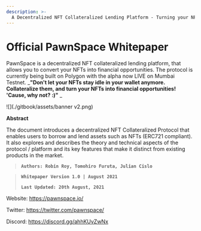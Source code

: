 ```yaml
---
description: >-
  A Decentralized NFT Collateralized Lending Platform - Turning your NFTs into Financial Opportunities
---
```


# Official PawnSpace Whitepaper

PawnSpace is a decentralized NFT collateralized lending platform, that allows you to convert your NFTs into financial opportunities. The protocol is currently being built on Polygon with the alpha now LIVE on Mumbai Testnet.
_**"Don't let your NFTs stay idle in your wallet anymore. Collateralize them, and turn your NFTs into financial opportunities! 'Cause, why not? :)"**
_

![](./gitbook/assets/banner v2.png)



**Abstract**

The document introduces a decentralized NFT Collateralized Protocol that enables users to borrow and lend assets such as NFTs (ERC721 compliant). It also explores and describes the theory and technical aspects of the protocol / platform and its key features that make it distinct from existing products in the market.

> **`Authors: Robin Roy, Tomohiro Furuta, Julian Cislo`**

> **`Whitepaper Version 1.0 | August 2021`**
>
> **`Last Updated: 20th August, 2021`**


Website: https://pawnspace.io/

Twitter: https://twitter.com/pawnspace/

Discord: https://discord.gg/ahhKUvZwNx

